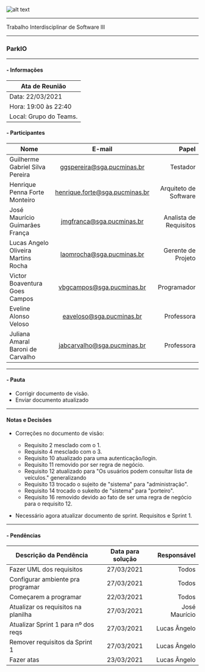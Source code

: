 ![alt text](https://i.imgur.com/4B1IxdA.png "Logo Puc")

***

Trabalho Interdisciplinar de Software III

------
### ParkIO

___


####  - Informações
| Ata de Reunião          |
| -------------           |
| Data: 22/03/2021        |
| Hora: 19:00 às 22:40    |
| Local: Grupo do Teams.  |

#### - Participantes
| Nome                                 | E-mail                          | Papel                     |
| -------------                        | :-------------:                 | --------------:           |
| Guilherme Gabriel Silva Pereira      | ggspereira@sga.pucminas.br      | Testador                  |
| Henrique Penna Forte Monteiro        | henrique.forte@sga.pucminas.br  | Arquiteto de Software     |
| José Maurício Guimarães França       | jmgfranca@sga.pucminas.br       | Analista de Requisitos    |
| Lucas Angelo Oliveira Martins Rocha  | laomrocha@sga.pucminas.br       | Gerente de Projeto        |
| Victor Boaventura Goes Campos        | vbgcampos@sga.pucminas.br       | Programador               |
| Eveline Alonso Veloso                | eaveloso@sga.pucminas.br        | Professora                |
| Juliana Amaral Baroni de Carvalho    | jabcarvalho@sga.pucminas.br     | Professora                |
___

#### - Pauta

- Corrigir documento de visão.
- Enviar documento atualizado

___

#### Notas e Decisões

- Correções no documento de visão:
    - Requisito 2 mesclado com o 1.
    - Requisito 4 mesclado com o 3.
    - Requisito 10 atualizado para uma autenticação/login.
    - Requisito 11 removido por ser regra de negócio.
    - Requisito 12 atualizado para "Os usuários podem consultar lista de veículos." generalizando
    - Requisito 13 trocado o sujeito de "sistema" para "administração".
    - Requisito 14 trocado o sukeito de "sistema" para "porteiro".
    - Requisito 16 removido devido ao fato de ser uma regra de negócio para o requisito 12.

- Necessário agora atualizar documento de sprint. Requisitos e Sprint 1.

___

#### - Pendências

| Descrição da Pendência               | Data para solução               | Responsável                       |
| -------------                        | :-------------:                 | -----:                            |
| Fazer UML dos requisitos             | 27/03/2021                      | Todos                             |
| Configurar ambiente pra programar    | 27/03/2021                      | Todos                             |
| Começarem a programar                | 22/03/2021                      | Todos                             |
| Atualizar os requisitos na planilha  | 27/03/2021                      | José Maurício                     |
| Atualizar Sprint 1 para nº dos reqs  | 27/03/2021                      | Lucas Ângelo                      |
| Remover requisitos da Sprint 1       | 27/03/2021                      | Lucas Ângelo                      |
| Fazer atas                           | 23/03/2021                      | Lucas Ângelo                      |
